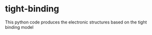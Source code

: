 # tight-binding
This python code produces the electronic structures based on the tight binding model
